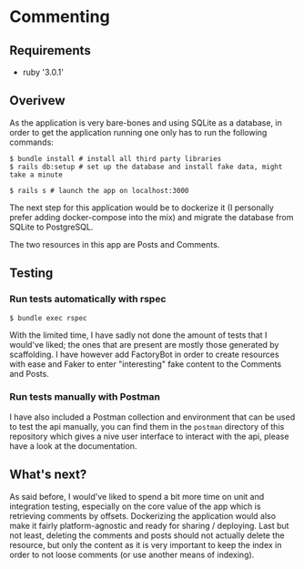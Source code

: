 # Commenting

## Requirements
- ruby '3.0.1'

## Overivew
As the application is very bare-bones and using SQLite as a database, in order to get the application running
one only has to run the following commands:
```shell
$ bundle install # install all third party libraries
$ rails db:setup # set up the database and install fake data, might take a minute

$ rails s # launch the app on localhost:3000
```

The next step for this application would be to dockerize it (I personally prefer adding docker-compose into the mix)
and migrate the database from SQLite to PostgreSQL.


The two resources in this app are Posts and Comments.

## Testing
### Run tests automatically with rspec
```shell
$ bundle exec rspec
```
With the limited time, I have sadly not done the amount of tests that I would've liked; the ones that are present are
mostly those generated by scaffolding. I have however add FactoryBot in order to create resources with ease and Faker
to enter "interesting" fake content to the Comments and Posts.

### Run tests manually with Postman
I have also included a Postman collection and environment that can be used to test the api manually, you can find them
in the `postman` directory of this repository which gives a nive user interface to interact with the api, please have
a look at the documentation.

## What's next?
As said before, I would've liked to spend a bit more time on unit and integration testing, especially on the core
value of the app which is retrieving comments by offsets. Dockerizing the application would also make it fairly 
platform-agnostic and ready for sharing / deploying. Last but not least, deleting the comments and posts should
not actually delete the resource, but only the content as it is very important to keep the index in order to 
not loose comments (or use another means of indexing).